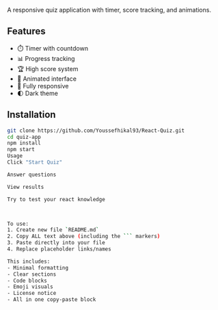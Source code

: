 A responsive quiz application with timer, score tracking, and animations.

## Features

- ⏱️ Timer with countdown
- 📊 Progress tracking
- 🏆 High score system
- 🎨 Animated interface
- 📱 Fully responsive
- 🌓 Dark theme

## Installation

````bash
git clone https://github.com/Youssefhikal93/React-Quiz.git
cd quiz-app
npm install
npm start
Usage
Click "Start Quiz"

Answer questions

View results

Try to test your react knowledge



To use:
1. Create new file `README.md`
2. Copy ALL text above (including the ``` markers)
3. Paste directly into your file
4. Replace placeholder links/names

This includes:
- Minimal formatting
- Clear sections
- Code blocks
- Emoji visuals
- License notice
- All in one copy-paste block
````
